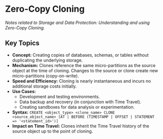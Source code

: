 # Zero-Copy Cloning

*Notes related to Storage and Data Protection: Understanding and using Zero-Copy Cloning.*

## Key Topics
*   **Concept:** Creating copies of databases, schemas, or tables without duplicating the underlying storage.
*   **Mechanism:** Clones reference the same micro-partitions as the source object at the time of cloning. Changes to the source or clone create new micro-partitions (copy-on-write).
*   **Speed and Efficiency:** Cloning is nearly instantaneous and incurs no additional storage costs initially.
*   **Use Cases:**
    *   Development and testing environments.
    *   Data backup and recovery (in conjunction with Time Travel).
    *   Creating sandboxes for data analysis or experimentation.
*   **Syntax:** `CREATE <object_type> <clone_name> CLONE <source_object_name> [AT | BEFORE (TIMESTAMP | OFFSET | STATEMENT => '<statement_id>')]`
*   **Impact on Time Travel:** Clones inherit the Time Travel history of the source object up to the point of cloning.